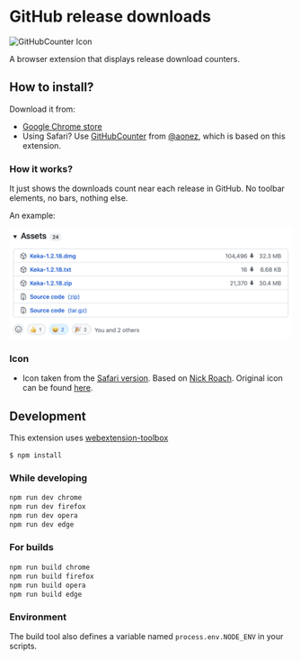# GitHub release downloads

![GitHubCounter Icon](https://raw.githubusercontent.com/addshore/chrome-github-release-downloads/master/app/images/icon128.png)

A browser extension that displays release download counters.

## How to install?

Download it from:
 - [Google Chrome store](https://chrome.google.com/webstore/detail/github-release-downloads/ncgomhdgmkicjeclohgokhciihpfdlhi)
 - Using Safari? Use [GitHubCounter](https://github.com/aonez/GitHubCounter) from [@aonez](https://github.com/aonez), which is based on this extension.

### How it works?

It just shows the downloads count near each release in GitHub. No toolbar elements, no bars, nothing else.

An example:

![](https://raw.githubusercontent.com/aonez/GitHubCounter/master/Media/readme-example.png)

### Icon

- Icon taken from the [Safari version](https://github.com/aonez/GitHubCounter). Based on [Nick Roach](https://www.elegantthemes.com/). Original icon can be found [here](https://www.iconfinder.com/icons/1055068/arrow_cloud_down_download_icon#size=512).

## Development

This extension uses [webextension-toolbox](https://github.com/HaNdTriX/webextension-toolbox)

    $ npm install

### While developing

    npm run dev chrome
    npm run dev firefox
    npm run dev opera
    npm run dev edge

### For builds

    npm run build chrome
    npm run build firefox
    npm run build opera
    npm run build edge

### Environment

The build tool also defines a variable named `process.env.NODE_ENV` in your scripts. 
